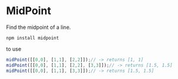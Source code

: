 MidPoint
=====

Find the midpoint of a line.

```
npm install midpoint
```

to use

```js
midPoint([[0,0], [1,1], [2,2]]);// -> returns [1, 1]
midPoint([[0,0], [1,1], [2,2], [3,3]]);// -> returns [1.5, 1.5]
midPoint([[0,0], [1,1], [3,3]]);// -> returns [1.5, 1.5]
```
